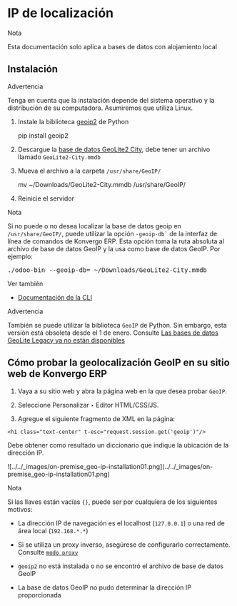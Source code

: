 # IP de localización

<div class="alert alert-primary">
<p class="alert-title">
Nota</p><p>Esta documentación solo aplica a bases de datos con alojamiento local</p>
</div>

## Instalación

<div class="alert alert-warning">
<p class="alert-title">
Advertencia</p><p>Tenga en cuenta que la instalación depende del sistema operativo y la distribución de su computadora. Asumiremos que utiliza Linux.</p>
</div>

  1. Instale la biblioteca [geoip2](https://pypi.org/project/geoip2/) de Python
    
    
        pip install geoip2
    

  2. Descargue la [base de datos GeoLite2 City](https://dev.maxmind.com/geoip/geoip2/geolite2/), debe tener un archivo llamado `GeoLite2-City.mmdb`

  3. Mueva el archivo a la carpeta `/usr/share/GeoIP/`
    
    
        mv ~/Downloads/GeoLite2-City.mmdb /usr/share/GeoIP/
    

  4. Reinicie el servidor

<div class="alert alert-primary">
<p class="alert-title">
Nota</p><p>Si no puede o no desea localizar la base de datos geoip en <code>/usr/share/GeoIP/</code>, puede utilizar la opción <code>-geoip-db`</code> de la interfaz de línea de comandos de Konvergo ERP. Esta opción toma la ruta absoluta al archivo de base de datos GeoIP y la usa como base de datos GeoIP. Por ejemplo:</p>
<div class="highlight-bash notranslate"><div class="highlight"><pre><span></span>./odoo-bin --geoip-db<span class="o">=</span> ~/Downloads/GeoLite2-City.mmdb
</pre></div>
</div>
<div class="alert alert-secondary">
<p class="alert-title">
Ver también</p><ul>
<li><p><a href="../../developer/reference/cli">Documentación de la CLI</a></p></li>
</ul>
</div>
</div> <div class="alert alert-warning">
<p class="alert-title">
Advertencia</p><p>También se puede utilizar la biblioteca <code>GeoIP</code> de Python. Sin embargo, esta versión está obsoleta desde el 1 de enero.    Consulte <a href="https://support.maxmind.com/geolite-legacy-discontinuation-notice/">Las bases de datos GeoLite Legacy ya no están disponibles</a></p>
</div>

## Cómo probar la geolocalización GeoIP en su sitio web de Konvergo ERP

  1. Vaya a su sitio web y abra la página web en la que desea probar `GeoIP`.

  2. Seleccione Personalizar ‣ Editor HTML/CSS/JS.

  3. Agregue el siguiente fragmento de XML en la página:

    
    
    <h1 class="text-center" t-esc="request.session.get('geoip')"/>
    

Debe obtener como resultado un diccionario que indique la ubicación de la
dirección IP.

![../../_images/on-premise_geo-ip-installation01.png](../../_images/on-
premise_geo-ip-installation01.png) <div class="alert alert-primary">
<p class="alert-title">
Nota</p><p>Si las llaves están vacías <code>{}</code>, puede ser por cualquiera de los siguientes motivos:</p>
<ul>
<li><p>La dirección IP de navegación es el localhost (<code>127.0.0.1</code>) o una red de área local (<code>192.168.*.*</code>)</p></li>
<li><p>Si se utiliza un proxy inverso, asegúrese de configurarlo correctamente. Consulte <a href="../../developer/reference/cli#cmdoption-odoo-bin-proxy-mode"><code>modo proxy</code></a></p></li>
<li><p><code>geoip2</code> no está instalada o no se encontró el archivo de base de datos GeoIP</p></li>
<li><p>La base de datos GeoIP no pudo determinar la dirección IP proporcionada</p></li>
</ul>
</div>

